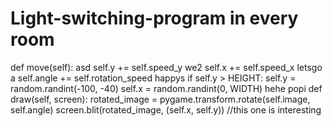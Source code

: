 # Light-switching-program in every room
def move(self):
asd
    self.y += self.speed_y
    we2
    self.x += self.speed_x
    letsgo
    a
    self.angle += self.rotation_speed
    happys 
    if self.y > HEIGHT:
        self.y = random.randint(-100, -40)
        self.x = random.randint(0, WIDTH)
        hehe popi 
def draw(self, screen):
    rotated_image = pygame.transform.rotate(self.image, self.angle)
    screen.blit(rotated_image, (self.x, self.y))
//this one is interesting

